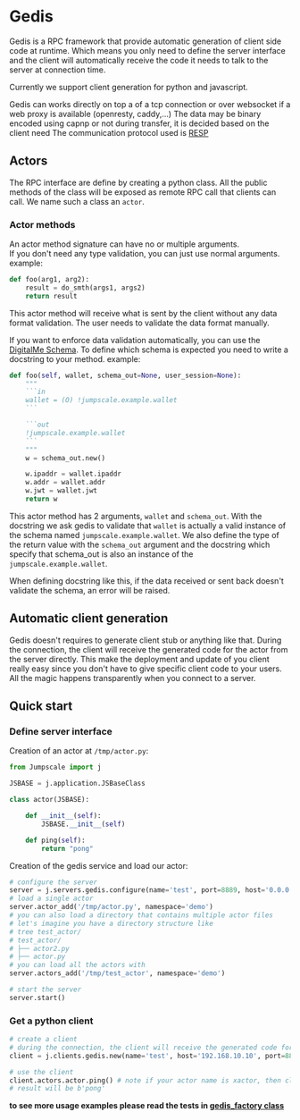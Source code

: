 # Gedis

Gedis is a RPC framework that provide automatic generation of client side code at runtime.
Which means you only need to define the server interface and the client will automatically receive the code it needs to talk to the server at connection time.

Currently we support client generation for python and javascript.

Gedis can works directly on top a of a tcp connection or over websocket if a web proxy is available (openresty, caddy,...)
The data may be binary encoded using capnp or not during transfer, it is decided based on the client need
The communication protocol used is [RESP](https://redis.io/topics/protocol)

## Actors

The RPC interface are define by creating a python class. All the public methods of the class will be exposed as remote RPC call that clients can call. We name such a class an `actor`.

### Actor methods

An actor method signature can have no or multiple arguments.  
If you don't need any type validation, you can just use normal arguments. example:

```python
def foo(arg1, arg2):
    result = do_smth(args1, args2)
    return result
```

This actor method will receive what is sent by the client without any data format validation. The user needs to validate the data format manually.

If you want to enforce data validation automatically, you can use the [DigitalMe Schema](../schema/README.md).
To define which schema is expected you need to write a docstring to your method. example:

```python
def foo(self, wallet, schema_out=None, user_session=None):
    """
    ```in
    wallet = (O) !jumpscale.example.wallet
    ```

    ```out
    !jumpscale.example.wallet
    ```
    """
    w = schema_out.new()

    w.ipaddr = wallet.ipaddr
    w.addr = wallet.addr
    w.jwt = wallet.jwt
    return w
```

This actor method has 2 arguments, `wallet` and `schema_out`. With the docstring we ask gedis to validate that `wallet` is actually a valid instance of the schema named `jumpscale.example.wallet`. We also define the type of the return value with the `schema_out` argument and the docstring which specify that schema_out is also an instance of the `jumpscale.example.wallet`.

When defining docstring like this, if the data received or sent back doesn't validate the schema, an error will be raised.

## Automatic client generation

Gedis doesn't requires to generate client stub or anything like that. During the connection, the client will receive the generated code for the actor from the server directly.
This make the deployment and update of you client really easy since you don't have to give specific client code to your users. All the magic happens transparently when you connect to a server.

## Quick start

### Define server interface

Creation of an actor at `/tmp/actor.py`:

```python
from Jumpscale import j

JSBASE = j.application.JSBaseClass

class actor(JSBASE):

    def __init__(self):
        JSBASE.__init__(self)

    def ping(self):
        return "pong"
```

Creation of the gedis service and load our actor:

```python
# configure the server
server = j.servers.gedis.configure(name='test', port=8889, host='0.0.0.0', ssl=False, password='')
# load a single actor
server.actor_add('/tmp/actor.py', namespace='demo')
# you can also load a directory that contains multiple actor files
# let's imagine you have a directory structure like
# tree test_actor/
# test_actor/
# ├── actor2.py
# ├── actor.py
# you can load all the actors with
server.actors_add('/tmp/test_actor', namespace='demo')

# start the server
server.start()
```

### Get a python client

```python
# create a client
# during the connection, the client will receive the generated code for the actor
client = j.clients.gedis.new(name='test', host='192.168.10.10', port=8889, namespace='demo', ssl=False)

# use the client
client.actors.actor.ping() # note if your actor name is xactor, then client.actors.xactor.ping()
# result will be b'pong'
```

**to see more usage examples please read the tests in [gedis_factory class](DigitalMeLib/servers/gedis/GedisFactory.py)**
